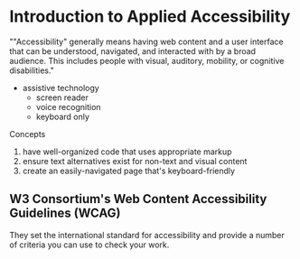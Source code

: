# Introduction to Applied Accessibility

""Accessibility" generally means having web content and a user interface that can be understood, navigated, and interacted with by a broad audience. This includes people with visual, auditory, mobility, or cognitive disabilities."

- assistive technology
  - screen reader
  - voice recognition
  - keyboard only

Concepts
1. have well-organized code that uses appropriate markup
2. ensure text alternatives exist for non-text and visual content
3. create an easily-navigated page that's keyboard-friendly


## W3 Consortium's Web Content Accessibility Guidelines (WCAG)

They set the international standard for accessibility and provide a number of criteria you can use to check your work.